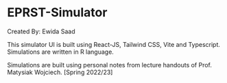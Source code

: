 # EPRST-Simulator

Created By: Ewida Saad

This simulator UI is built using React-JS, Tailwind CSS, Vite and Typescript. Simulations are written in R language.

Simulations are built using personal notes from lecture handouts of Prof. Matysiak Wojciech. [Spring 2022/23]
